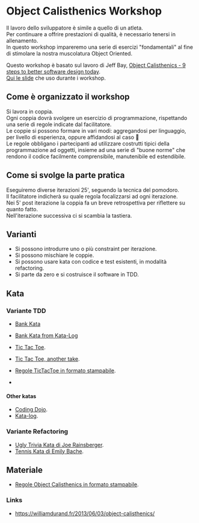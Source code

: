 # Object Calisthenics Workshop
Il lavoro dello sviluppatore è simile a quello di un atleta.  
Per continuare a offrire prestazioni di qualità, è necessario tenersi in allenamento.  
In questo workshop impareremo una serie di esercizi "fondamentali" al fine di stimolare la nostra muscolatura Object Oriented.  

Questo workshop è basato sul lavoro di Jeff Bay, [Object Calisthenics - 9 steps to better software design today](./assets/Object-Calisthenics-Jeff-Bay.pdf).  
[Qui le slide](https://docs.google.com/presentation/d/1qtNCHFhilmb4wSWheJuPWVvxEuWzNClOuee_pmJ78Ds/edit?usp=sharing) che uso durante i workshop.

## Come è organizzato il workshop
Si lavora in coppia.  
Ogni coppia dovrà svolgere un esercizio di programmazione, rispettando una serie di regole indicate dal facilitatore.  
Le coppie si possono formare in vari modi: aggregandosi per linguaggio, per livello di esperienza, oppure affidandosi al caso 🙂  
Le regole obbligano i partecipanti ad utilizzare costrutti tipici della programmazione ad oggetti, insieme ad una serie di "buone norme" che rendono il codice facilmente comprensibile, manutenibile ed estendibile.  

## Come si svolge la parte pratica
Eseguiremo diverse iterazioni 25', seguendo la tecnica del pomodoro.  
Il facilitatore indicherà su quale regola focalizzarsi ad ogni iterazione.  
Nei 5' post iterazione la coppia fa un breve retrospettiva per riflettere su quanto fatto.  
Nell'iterazione successiva ci si scambia la tastiera.  

## Varianti
- Si possono introdurre uno o più constraint per iterazione.  
- Si possono mischiare le coppie.  
- Si possono usare kata con codice e test esistenti, in modalità refactoring.  
- Si parte da zero e si costruisce il software in TDD.  

## Kata

### Variante TDD
- [Bank Kata](https://github.com/sandromancuso/Bank-kata)
- [Bank Kata from Kata-Log](https://kata-log.rocks/banking-kata)

- [Tic Tac Toe](https://kata-log.rocks/tic-tac-toe-kata).  
- [Tic Tac Toe, another take](https://codingdojo.org/kata/tic-tac-toe/).  
- [Regole TicTacToe in formato stampabile](./assets/Object-Calisthenics-TicTacToe-printable-rules.pdf).  
- 
#### Other katas
- [Coding Dojo](https://codingdojo.org/kata/).  
- [Kata-log](https://kata-log.rocks/).  

### Variante Refactoring
- [Ugly Trivia Kata di Joe Rainsberger](https://github.com/jbrains/trivia).  
- [Tennis Kata di Emily Bache](https://github.com/emilybache/Tennis-Refactoring-Kata).  

## Materiale
- [Regole Object Calisthenics in formato stampabile](./assets/Object-Calisthenics-printable-rules.pdf).  


### Links
 - https://williamdurand.fr/2013/06/03/object-calisthenics/
